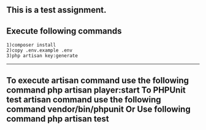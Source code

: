 This is a test assignment.
-------------------------------------------------------------
Execute following commands
-------------------------------------------------------------
    1)composer install
    2)copy .env.example .env
    3)php artisan key:generate
-------------------------------------------------------------
To execute artisan command use the following command
    php artisan player:start
To PHPUnit test artisan command use the following command
    vendor/bin/phpunit
Or Use following command
    php artisan test
-------------------------------------------------------------